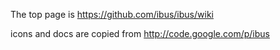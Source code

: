 The top page is https://github.com/ibus/ibus/wiki

icons and docs are copied from http://code.google.com/p/ibus
